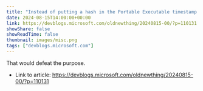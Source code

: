 ```yaml
---
title: "Instead of putting a hash in the Portable Executable timestamp field, why not create a separate field for the hash?"
date: 2024-08-15T14:00:00+00:00
link: https://devblogs.microsoft.com/oldnewthing/20240815-00/?p=110131
showShare: false
showReadTime: false
thumbnail: images/misc.png
tags: ["devblogs.microsoft.com"]
---
```

That would defeat the purpose.

- Link to article: https://devblogs.microsoft.com/oldnewthing/20240815-00/?p=110131